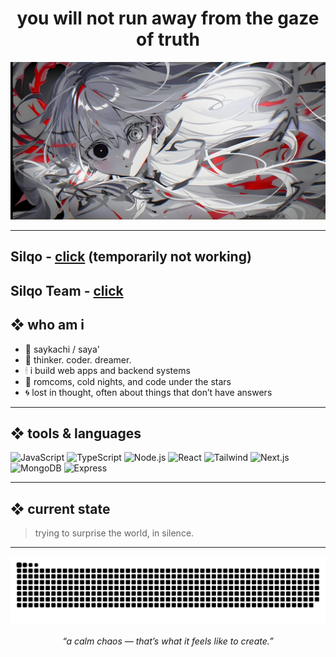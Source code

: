 <h1 align="center">you will not run away from the gaze of truth</h1>

<p align="center">
  <img src="img2saya.jpg" width="1000" />
</p>

---
## Silqo - [click](https://silqo.studio) (temporarily not working)
## Silqo Team - [click](https://github.com/Silqo-Team)
## ❖ who am i

- 🧩 saykachi / saya'
- 🧠 thinker. coder. dreamer.
- 🕯 i build web apps and backend systems
- 💙 romcoms, cold nights, and code under the stars
- 🌀 lost in thought, often about things that don’t have answers

---

## ❖ tools & languages

![JavaScript](https://img.shields.io/badge/-JavaScript-111827?style=for-the-badge&logo=javascript&logoColor=F7DF1E)
![TypeScript](https://img.shields.io/badge/-TypeScript-1E293B?style=for-the-badge&logo=typescript&logoColor=white)
![Node.js](https://img.shields.io/badge/-Node.js-111827?style=for-the-badge&logo=node.js)
![React](https://img.shields.io/badge/-React-1E293B?style=for-the-badge&logo=react)
![Tailwind](https://img.shields.io/badge/-Tailwind-111827?style=for-the-badge&logo=tailwindcss)
![Next.js](https://img.shields.io/badge/-Next.js-1E293B?style=for-the-badge&logo=next.js)
![MongoDB](https://img.shields.io/badge/-MongoDB-111827?style=for-the-badge&logo=mongodb)
![Express](https://img.shields.io/badge/-Express-1E293B?style=for-the-badge&logo=express)

---

## ❖ current state

> trying to surprise the world, in silence.

---

<p align="center">
  <img src="https://raw.githubusercontent.com/platane/snk/output/github-contribution-grid-snake-dark.svg" />
</p>

<p align="center">
  <i>“a calm chaos — that’s what it feels like to create.”</i>
</p>

